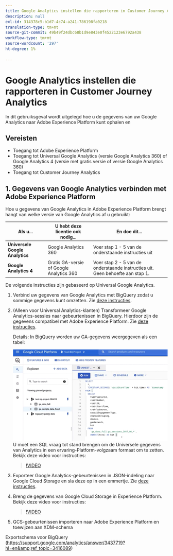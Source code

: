 ```yaml
---
title: Google Analytics instellen die rapporteren in Customer Journey Analytics
description: null
exl-id: 314378c5-b1d7-4c74-a241-786198fa0218
translation-type: tm+mt
source-git-commit: 49b49f24dbc68b1d9e843e0f4522123e6792a438
workflow-type: tm+mt
source-wordcount: '297'
ht-degree: 1%

---
```


# Google Analytics instellen die rapporteren in Customer Journey Analytics

In dit gebruiksgeval wordt uitgelegd hoe u de gegevens van uw Google Analytics naar Adobe Experience Platform kunt ophalen en

## Vereisten

* Toegang tot Adobe Experience Platform
* Toegang tot Universal Google Analytics (versie Google Analytics 360) of Google Analytics 4 (versie met gratis versie of versie Google Analytics 360)
* Toegang tot Customer Journey Analytics

## 1. Gegevens van Google Analytics verbinden met Adobe Experience Platform

Hoe u gegevens van Google Analytics in Adobe Experience Platform brengt hangt van welke versie van Google Analytics af u gebruikt:

| Als u... | U hebt deze licentie ook nodig... | En doe dit... |
| --- | --- | --- |
| **Universele Google Analytics** | Google Analytics 360 | Voer stap 1 - 5 van de onderstaande instructies uit |
| **Google Analytics 4** | Gratis GA-versie of Google Analytics 360 | Voer stap 2 - 5 van de onderstaande instructies uit. Geen behoefte aan stap 1. |

De volgende instructies zijn gebaseerd op Universal Google Analytics.

1. Verbind uw gegevens van Google Analytics met BigQuery zodat u sommige gegevens kunt omzetten.
Zie [deze instructies](https://support.google.com/analytics/answer/3416092?hl=en).

1. (Alleen voor Universal Analytics-klanten) Transformeer Google Analytics-sessies naar gebeurtenissen in BigQuery.
Hierdoor zijn de gegevens compatibel met Adobe Experience Platform. Zie [deze instructies](https://support.google.com/analytics/answer/3437618?hl=en).

   Details: In BigQuery worden uw GA-gegevens weergegeven als een tabel:

   ![](assets/ga-bigquery.png)
U moet een SQL vraag tot stand brengen om de Universele gegevens van Analytics in een ervaring-Platform-volgzaam formaat om te zetten. Bekijk deze video voor instructies:

   >[!VIDEO](https://video.tv.adobe.com/v/332634)

1. Exporteer Google Analytics-gebeurtenissen in JSON-indeling naar Google Cloud Storage en sla deze op in een emmertje.
Zie [deze instructies](https://support.google.com/analytics/answer/3437719?hl=en&amp;ref_topic=3416089).

1. Breng de gegevens van Google Cloud Storage in Experience Platform.
Bekijk deze video voor instructies:

   >[!VIDEO](https://video.tv.adobe.com/v/332641)

1. GCS-gebeurtenissen importeren naar Adobe Experience Platform en toewijzen aan XDM-schema

Exportschema voor BigQuery (https://support.google.com/analytics/answer/3437719?hl=en&amp;ref_topic=3416089)
